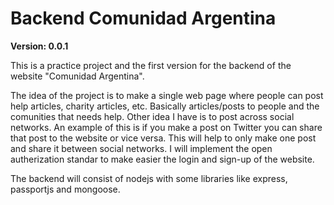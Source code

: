 # Backend Comunidad Argentina

**Version: 0.0.1**

This is a practice project and the first version for the backend of the website "Comunidad Argentina".

The idea of the project is to make a single web page where people can post help articles, charity articles, etc. Basically articles/posts to people and the comunities that needs help. Other idea I have is to post across social networks. An example of this is if you make a post on Twitter you can share that post to the website or vice versa. This will help to only make one post and share it between social networks. I will implement the open autherization standar to make easier the login and sign-up of the website.

The backend will consist of nodejs with some libraries like express, passportjs and mongoose.
